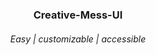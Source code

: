 <h3 align="center">
Creative-Mess-UI
</h3>
<h6 align="center">
  Easy | customizable | accessible 
</h6>

